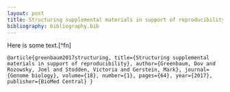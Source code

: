 ```yaml
---
layout: post
title: Structuring supplemental materials in support of reproducibility
bibliography: bibliography.bib
---
```

Here is some text.[^fn]



`@article{greenbaum2017structuring,
  title={Structuring supplemental materials in support of reproducibility},
  author={Greenbaum, Dov and Rozowsky, Joel and Stodden, Victoria and Gerstein, Mark},
  journal={Genome biology},
  volume={18},
  number={1},
  pages={64},
  year={2017},
  publisher={BioMed Central}
}`

